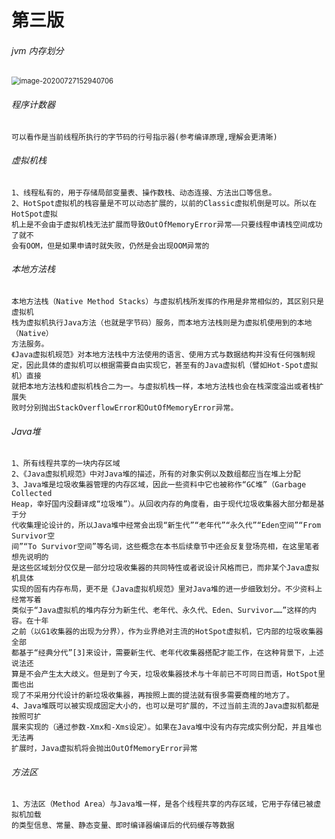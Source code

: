 # 第三版

###### jvm 内存划分

<img src="C:\Users\78338\AppData\Roaming\Typora\typora-user-images\image-20200727152940706.png" alt="image-20200727152940706" style="zoom:80%;" />



###### 程序计数器

```
可以看作是当前线程所执行的字节码的行号指示器(参考编译原理,理解会更清晰)
```

###### 虚拟机栈

```
1、线程私有的，用于存储局部变量表、操作数栈、动态连接、方法出口等信息。
2、HotSpot虚拟机的栈容量是不可以动态扩展的，以前的Classic虚拟机倒是可以。所以在HotSpot虚拟
机上是不会由于虚拟机栈无法扩展而导致OutOfMemoryError异常——只要线程申请栈空间成功了就不
会有OOM，但是如果申请时就失败，仍然是会出现OOM异常的
```

###### 本地方法栈

```
本地方法栈（Native Method Stacks）与虚拟机栈所发挥的作用是非常相似的，其区别只是虚拟机
栈为虚拟机执行Java方法（也就是字节码）服务，而本地方法栈则是为虚拟机使用到的本地（Native）
方法服务。
《Java虚拟机规范》对本地方法栈中方法使用的语言、使用方式与数据结构并没有任何强制规
定，因此具体的虚拟机可以根据需要自由实现它，甚至有的Java虚拟机（譬如Hot-Spot虚拟机）直接
就把本地方法栈和虚拟机栈合二为一。与虚拟机栈一样，本地方法栈也会在栈深度溢出或者栈扩展失
败时分别抛出StackOverflowError和OutOfMemoryError异常。
```

###### Java堆

```
1、所有线程共享的一块内存区域
2、《Java虚拟机规范》中对Java堆的描述，所有的对象实例以及数组都应当在堆上分配
3、Java堆是垃圾收集器管理的内存区域，因此一些资料中它也被称作“GC堆”（Garbage Collected
Heap，幸好国内没翻译成“垃圾堆”）。从回收内存的角度看，由于现代垃圾收集器大部分都是基于分
代收集理论设计的，所以Java堆中经常会出现“新生代”“老年代”“永久代”“Eden空间”“From Survivor空
间”“To Survivor空间”等名词，这些概念在本书后续章节中还会反复登场亮相，在这里笔者想先说明的
是这些区域划分仅仅是一部分垃圾收集器的共同特性或者说设计风格而已，而非某个Java虚拟机具体
实现的固有内存布局，更不是《Java虚拟机规范》里对Java堆的进一步细致划分。不少资料上经常写着
类似于“Java虚拟机的堆内存分为新生代、老年代、永久代、Eden、Survivor……”这样的内容。在十年
之前（以G1收集器的出现为分界），作为业界绝对主流的HotSpot虚拟机，它内部的垃圾收集器全部
都基于“经典分代”[3]来设计，需要新生代、老年代收集器搭配才能工作，在这种背景下，上述说法还
算是不会产生太大歧义。但是到了今天，垃圾收集器技术与十年前已不可同日而语，HotSpot里面也出
现了不采用分代设计的新垃圾收集器，再按照上面的提法就有很多需要商榷的地方了。
4、Java堆既可以被实现成固定大小的，也可以是可扩展的，不过当前主流的Java虚拟机都是按照可扩
展来实现的（通过参数-Xmx和-Xms设定）。如果在Java堆中没有内存完成实例分配，并且堆也无法再
扩展时，Java虚拟机将会抛出OutOfMemoryError异常
```

###### 方法区

```
1、方法区（Method Area）与Java堆一样，是各个线程共享的内存区域，它用于存储已被虚拟机加载
的类型信息、常量、静态变量、即时编译器编译后的代码缓存等数据
```

